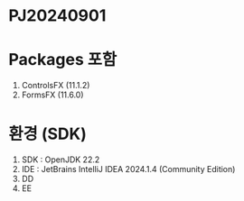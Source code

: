 # PJ20240901

# Packages 포함
1. ControlsFX (11.1.2)
2. FormsFX (11.6.0)

# 환경 (SDK)
1. SDK : OpenJDK 22.2
2. IDE : JetBrains IntelliJ IDEA 2024.1.4 (Community Edition)
3. DD
4. EE